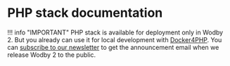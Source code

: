 # PHP stack documentation

!!! info "IMPORTANT"
    PHP stack is available for deployment only in Wodby 2. But you already can use it for local development with [Docker4PHP](local.md). You can [subscribe to our newsletter](http://eepurl.com/br01gH) to get the announcement email when we release Wodby 2 to the public. 

